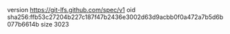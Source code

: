 version https://git-lfs.github.com/spec/v1
oid sha256:ffb53c27204b227c187f47b2436e3002d63d9acbb0f0a472a7b5d6b077b6614b
size 3023
